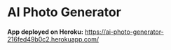 # AI Photo Generator
**App deployed on Heroku:** https://ai-photo-generator-216fed49b0c2.herokuapp.com/

